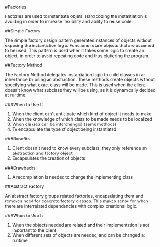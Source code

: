 #Factories

Factories are used to instantiate objets. Hard coding the instantiation is avoiding in order to increase flexibility and ability to reuse code.

##Simple Factory

The simple factory design pattern generates instances of objects without exposing the instantiation logic. Functions return objects that are assumed to be used.
This pattern is used when it takes some logic to create an object, in order to avoid repeating code and thus cluttering the program.

##Factory Method

The Factory Method delegates instantiation logic to child classes in an inheritance by using an abstraction. These methods create objects without specifying what
exact class will be made. This is used when the client doesn't know what subclass they will be using, as it is dynamically decided at runtime.

###When to Use It

1. When the client can't anticipate which kind of object it needs to make
2. When the knowledge of which class to be made needs to be localized
3. When classes can be interchanged (same methods)
4. To encapsulate the type of object being instantiated

###Benefits

1. Client doesn't need to know every subclass, they only reference an abstraction and factory object
2. Encapsulates the creation of objects

###Drawbacks

1. A recompilation is needed to change the implementing class

##Abstract Factory

An abstract factory groups related factories, encapsulating them and removes need for concrete factory classes. This makes sense for when there are
interrelated dependencies with complex creational logic.

###When to Use It

1. When the objects needed are related and their implementation is not important to the client
2. When different sets of objects are needed, and can be changed at runtime
